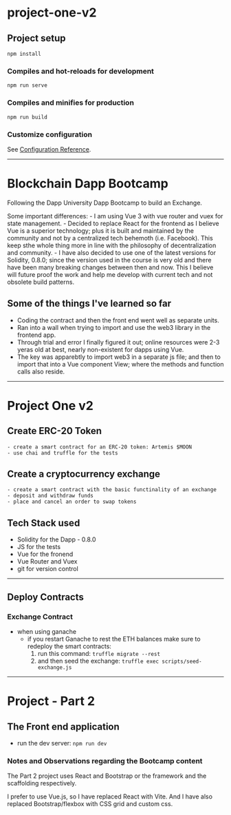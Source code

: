 # project-one-v2

## Project setup
```
npm install
```

### Compiles and hot-reloads for development
```
npm run serve
```

### Compiles and minifies for production
```
npm run build
```

### Customize configuration
See [Configuration Reference](https://cli.vuejs.org/config/).


**********************************************************************

# Blockchain Dapp Bootcamp

Following the Dapp University Dapp Bootcamp to build an Exchange. 

Some important differences:
	- I am using Vue 3 with vue router and vuex for state management.
	- Decided to replace React for the frontend as I believe Vue is a superior technology; plus it is built and maintained by the community and not by a centralized tech behemoth (i.e. Facebook). This keep sthe whole thing more in line with the philosophy of decentralization and community.
	- I have also decided to use one of the latest versions for Solidity, 0.8.0; since the version used in the course is very old and there have been many breaking changes between then and now. This I believe will future proof the work and help me develop with current tech and not obsolete build patterns.

## Some of the things I've learned so far

* Coding the contract and then the front end went well as separate units.
* Ran into a wall when trying to import and use the web3 library in the frontend app.
* Through trial and error I finally figured it out; online resources were 2-3 yeras old at best, nearly non-existent for dapps using Vue.
* The key was apparebtly to import web3 in a separate js file; and then to import that into a Vue component View; where the methods and function calls also reside.


-----------------------------------------------------------------------------

# Project One v2

## Create ERC-20 Token
	- create a smart contract for an ERC-20 token: Artemis $MOON
	- use chai and truffle for the tests

## Create a cryptocurrency exchange
	- create a smart contract with the basic functinality of an exchange
	- deposit and withdraw funds
	- place and cancel an order to swap tokens

## Tech Stack used

- Solidity for the Dapp - 0.8.0
- JS for the tests
- Vue for the fronend
- Vue Router and Vuex 
- git for version control


----------------------------------------------------------------------

## Deploy Contracts

### Exchange Contract

- when using ganache
	- if you restart Ganache to rest the ETH balances make sure to redeploy the smart contracts:
		1. run this command: `truffle migrate --rest`
		2. and then seed the exchange: `truffle exec scripts/seed-exchange.js`



---------------------------------------------------------------------


# Project - Part 2

## The Front end application

- run the dev server: `npm run dev`

### Notes and Observations regarding the Bootcamp content

The Part 2 project uses React and Bootstrap or the framework and the scaffolding respectively.

I prefer to use Vue.js, so I have replaced React with Vite. And I have also replaced Bootstrap/flexbox with CSS grid and custom css.